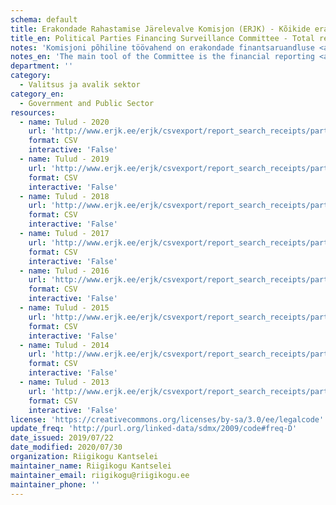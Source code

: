 ```yaml
---
schema: default
title: Erakondade Rahastamise Järelevalve Komisjon (ERJK) - Kõikide erakondade tulud
title_en: Political Parties Financing Surveillance Committee - Total revenues of every party
notes: 'Komisjoni põhiline töövahend on erakondade finantsaruandluse <a href=http://www.erjk.ee/et/aruanded/erakondade-tulud-ja-laekumised>infosüsteem</a>, mille kaudu kogutakse ja avalikustatakse erakondade rahastamisega seotud aruandlus usladusväärselt ning võrreldaval kujul. Tulude kohta saab detailsemaid päringuid teha <a href=http://www.erjk.ee/et/aruanded/tulude-ja-laekumiste-paringud>siit</a>'
notes_en: 'The main tool of the Committee is the financial reporting <a href=http://www.erjk.ee/et/aruanded/erakondade-tulud-ja-laekumised>information system</a>, through which the reports on the finances of political parties are collected and published reliably and in a comparable format.'
department: ''
category:
  - Valitsus ja avalik sektor
category_en:
  - Government and Public Sector
resources:
  - name: Tulud - 2020
    url: 'http://www.erjk.ee/erjk/csvexport/report_search_receipts/party=all&group=all&period=2020&quarter=&period_to=2020&person=&form_id=erjk_report_search_receipts_form'
    format: CSV
    interactive: 'False'
  - name: Tulud - 2019
    url: 'http://www.erjk.ee/erjk/csvexport/report_search_receipts/party=all&group=all&period=2019&quarter=&period_to=2019&person=&form_id=erjk_report_search_receipts_form'
    format: CSV
    interactive: 'False'
  - name: Tulud - 2018
    url: 'http://www.erjk.ee/erjk/csvexport/report_search_receipts/party=all&group=all&period=2018&quarter=&period_to=2018&person=&form_id=erjk_report_search_receipts_form'
    format: CSV
    interactive: 'False'
  - name: Tulud - 2017
    url: 'http://www.erjk.ee/erjk/csvexport/report_search_receipts/party=all&group=all&period=2017&quarter=&period_to=2017&person=&form_id=erjk_report_search_receipts_form'
    format: CSV
    interactive: 'False'
  - name: Tulud - 2016
    url: 'http://www.erjk.ee/erjk/csvexport/report_search_receipts/party=all&group=all&period=2016&quarter=&period_to=2016&person=&form_id=erjk_report_search_receipts_form'
    format: CSV
    interactive: 'False'
  - name: Tulud - 2015
    url: 'http://www.erjk.ee/erjk/csvexport/report_search_receipts/party=all&group=all&period=2015&quarter=&period_to=2015&person=&form_id=erjk_report_search_receipts_form'
    format: CSV
    interactive: 'False'
  - name: Tulud - 2014
    url: 'http://www.erjk.ee/erjk/csvexport/report_search_receipts/party=all&group=all&period=2014&quarter=&period_to=2014&person=&form_id=erjk_report_search_receipts_form'
    format: CSV
    interactive: 'False'
  - name: Tulud - 2013
    url: 'http://www.erjk.ee/erjk/csvexport/report_search_receipts/party=all&group=all&period=2013&quarter=&period_to=2013&person=&form_id=erjk_report_search_receipts_form'
    format: CSV
    interactive: 'False'
license: 'https://creativecommons.org/licenses/by-sa/3.0/ee/legalcode'
update_freq: 'http://purl.org/linked-data/sdmx/2009/code#freq-D'
date_issued: 2019/07/22
date_modified: 2020/07/30
organization: Riigikogu Kantselei
maintainer_name: Riigikogu Kantselei
maintainer_email: riigikogu@riigikogu.ee
maintainer_phone: ''
---
```

